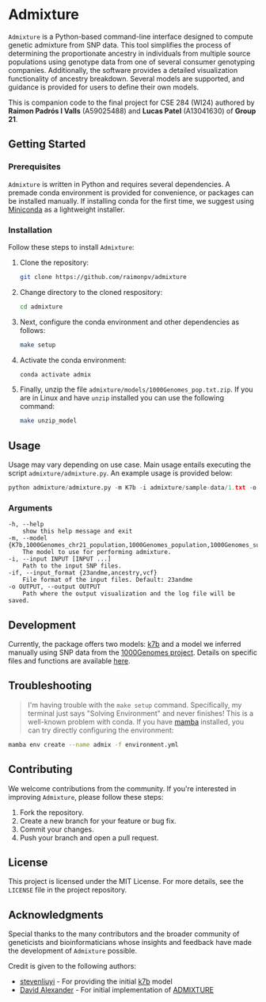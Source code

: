 # Admixture

`Admixture` is a Python-based command-line interface designed to compute genetic admixture from SNP data. This tool simplifies the process of determining the proportionate ancestry in individuals from multiple source populations using genotype data from one of several consumer genotyping companies. Additionally, the software provides a detailed visualization functionality of ancestry breakdown. Several models are supported, and guidance is provided for users to define their own models.

This is companion code to the final project for CSE 284 (WI24) authored by **Raimon Padrós I Valls** (A59025488) and **Lucas Patel** (A13041630) of **Group 21**.

## Getting Started

### Prerequisites

`Admixture` is written in Python and requires several dependencies. A premade conda environment is provided for convenience, or packages can be installed manually. If installing conda for the first time, we suggest using [Miniconda](https://docs.anaconda.com/free/miniconda/) as a lightweight installer. 

### Installation

Follow these steps to install `Admixture`:

1. Clone the repository:
    ```bash
    git clone https://github.com/raimonpv/admixture
    ```
2. Change directory to the cloned respository:
    ```bash
    cd admixture
    ```
3. Next, configure the conda environment and other dependencies as follows:
    ```bash
    make setup
    ```
4. Activate the conda environment:
   ```bash
   conda activate admix
   ```
5. Finally, unzip the file `admixture/models/1000Genomes_pop.txt.zip`. If you are in Linux and have `unzip` installed you can use the following command:
   ```bash
   make unzip_model
   ```

## Usage
Usage may vary depending on use case. Main usage entails executing the script `admixture/admixture.py`. An example usage is provided below:

```python
python admixture/admixture.py -m K7b -i admixture/sample-data/1.txt -o ./results
```

### Arguments
```
-h, --help
    show this help message and exit
-m, --model {K7b,1000Genomes_chr21_population,1000Genomes_population,1000Genomes_superpopulation}
    The model to use for performing admixture.
-i, --input INPUT [INPUT ...]
    Path to the input SNP files.
-if, --input_format {23andme,ancestry,vcf}
    File format of the input files. Default: 23andme
-o OUTPUT, --output OUTPUT
    Path where the output visualization and the log file will be saved.
```

## Development
Currently, the package offers two models: [k7b](http://dodecad.blogspot.com/2012/01/k12b-and-k7b-calculators.html) and a model we inferred manually using SNP data from the [1000Genomes project](https://www.internationalgenome.org). Details on specific files and functions are available [here](https://github.com/raimonpv/admixture/tree/main/admixture).

## Troubleshooting
> I'm having trouble with the `make setup` command. Specifically, my terminal just says "Solving Environment" and never finishes!
This is a well-known problem with conda. If you have [mamba](https://mamba.readthedocs.io/en/latest/) installed, you can try directly configuring the environment:
```bash
mamba env create --name admix -f environment.yml
```

## Contributing
We welcome contributions from the community. If you're interested in improving `Admixture`, please follow these steps:

1. Fork the repository.
2. Create a new branch for your feature or bug fix.
3. Commit your changes.
4. Push your branch and open a pull request.

## License

This project is licensed under the MIT License. For more details, see the `LICENSE` file in the project repository.

## Acknowledgments

Special thanks to the many contributors and the broader community of geneticists and bioinformaticians whose insights and feedback have made the development of `Admixture` possible.

Credit is given to the following authors:
* [stevenliuyi](https://github.com/stevenliuyi) - For providing the initial [k7b](http://dodecad.blogspot.com/2012/01/k12b-and-k7b-calculators.html) model
* [David Alexander](https://dalexander.github.io/admixture/contact.html) - For initial implementation of [ADMIXTURE](https://dalexander.github.io/admixture/index.html)
